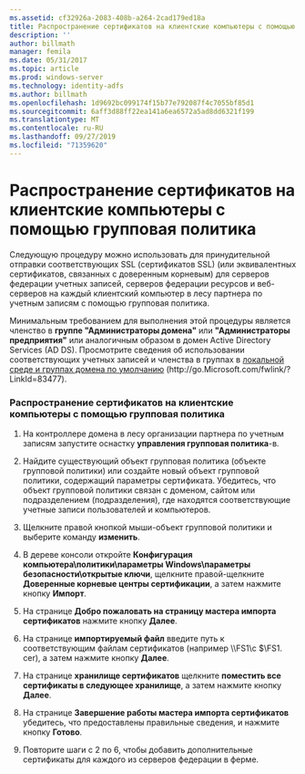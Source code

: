 ```yaml
---
ms.assetid: cf32926a-2083-408b-a264-2cad179ed18a
title: Распространение сертификатов на клиентские компьютеры с помощью групповая политика
description: ''
author: billmath
manager: femila
ms.date: 05/31/2017
ms.topic: article
ms.prod: windows-server
ms.technology: identity-adfs
ms.author: billmath
ms.openlocfilehash: 1d9692bc099174f15b77e792087f4c7055bf85d1
ms.sourcegitcommit: 6aff3d88ff22ea141a6ea6572a5ad8dd6321f199
ms.translationtype: MT
ms.contentlocale: ru-RU
ms.lasthandoff: 09/27/2019
ms.locfileid: "71359620"
---
```

# <a name="distribute-certificates-to-client-computers-by-using-group-policy"></a>Распространение сертификатов на клиентские компьютеры с помощью групповая политика


Следующую процедуру можно использовать для принудительной отправки соответствующих SSL \(сертификатов SSL\) \(или эквивалентных сертификатов, связанных с доверенным корневым\) для серверов федерации учетных записей, серверов федерации ресурсов и веб-серверов на каждый клиентский компьютер в лесу партнера по учетным записям с помощью групповая политика.  
  
Минимальным требованием для выполнения этой процедуры является членство в **группе "Администраторы домена"** или **"Администраторы предприятия"** или аналогичным образом в домен Active Directory Services \(AD DS\).  Просмотрите сведения об использовании соответствующих учетных записей и членства в группах в [локальной среде и группах домена по умолчанию](https://go.microsoft.com/fwlink/?LinkId=83477) \(http:\/\/go.Microsoft.com\/fwlink\/? LinkId\=83477\).   
  
### <a name="to-distribute-certificates-to-client-computers-by-using-group-policy"></a>Распространение сертификатов на клиентские компьютеры с помощью групповая политика  
  
1.  На контроллере домена в лесу организации партнера по учетным записям запустите оснастку **управления групповая политика**\-в.  
  
2.  Найдите существующий объект групповая политика \(объекте групповой политики\) или создайте новый объект групповой политики, содержащий параметры сертификата. Убедитесь, что объект групповой политики связан с доменом, сайтом или подразделением \(подразделения\), где находятся соответствующие учетные записи пользователей и компьютеров.  
  
3.  Щелкните правой кнопкой мыши\-объект групповой политики и выберите команду **изменить**.  
  
4.  В дереве консоли откройте **Конфигурация компьютера\\политики\\параметры Windows\\параметры безопасности\\открытые ключи**, щелкните правой\-щелкните **Доверенные корневые центры сертификации**, а затем нажмите кнопку **Импорт**.  
  
5.  На странице **Добро пожаловать на страницу мастера импорта сертификатов** нажмите кнопку **Далее**.  
  
6.  На странице **импортируемый файл** введите путь к соответствующим файлам сертификатов \(например \\\\FS1\\c $\\FS1. cer\), а затем нажмите кнопку **Далее**.  
  
7.  На странице **хранилище сертификатов** щелкните **поместить все сертификаты в следующее хранилище**, а затем нажмите кнопку **Далее**.  
  
8.  На странице **Завершение работы мастера импорта сертификатов** убедитесь, что предоставлены правильные сведения, и нажмите кнопку **Готово**.  
  
9. Повторите шаги с 2 по 6, чтобы добавить дополнительные сертификаты для каждого из серверов федерации в ферме.  
